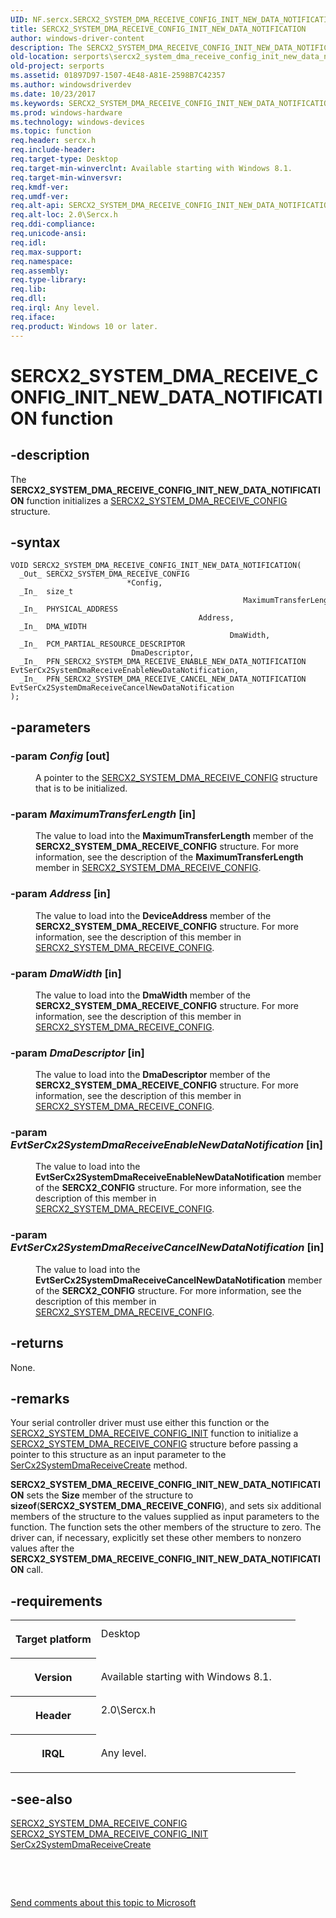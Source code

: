 ```yaml
---
UID: NF.sercx.SERCX2_SYSTEM_DMA_RECEIVE_CONFIG_INIT_NEW_DATA_NOTIFICATION
title: SERCX2_SYSTEM_DMA_RECEIVE_CONFIG_INIT_NEW_DATA_NOTIFICATION
author: windows-driver-content
description: The SERCX2_SYSTEM_DMA_RECEIVE_CONFIG_INIT_NEW_DATA_NOTIFICATION function initializes a SERCX2_SYSTEM_DMA_RECEIVE_CONFIG structure.
old-location: serports\sercx2_system_dma_receive_config_init_new_data_notification.htm
old-project: serports
ms.assetid: 01897D97-1507-4E48-A81E-2598B7C42357
ms.author: windowsdriverdev
ms.date: 10/23/2017
ms.keywords: SERCX2_SYSTEM_DMA_RECEIVE_CONFIG_INIT_NEW_DATA_NOTIFICATION
ms.prod: windows-hardware
ms.technology: windows-devices
ms.topic: function
req.header: sercx.h
req.include-header: 
req.target-type: Desktop
req.target-min-winverclnt: Available starting with Windows 8.1.
req.target-min-winversvr: 
req.kmdf-ver: 
req.umdf-ver: 
req.alt-api: SERCX2_SYSTEM_DMA_RECEIVE_CONFIG_INIT_NEW_DATA_NOTIFICATION
req.alt-loc: 2.0\Sercx.h
req.ddi-compliance: 
req.unicode-ansi: 
req.idl: 
req.max-support: 
req.namespace: 
req.assembly: 
req.type-library: 
req.lib: 
req.dll: 
req.irql: Any level.
req.iface: 
req.product: Windows 10 or later.
---
```


# SERCX2_SYSTEM_DMA_RECEIVE_CONFIG_INIT_NEW_DATA_NOTIFICATION function



## -description
<p>The <b>SERCX2_SYSTEM_DMA_RECEIVE_CONFIG_INIT_NEW_DATA_NOTIFICATION</b> function initializes a <a href="..\sercx\ns-sercx--sercx2-system-dma-receive-config.md">SERCX2_SYSTEM_DMA_RECEIVE_CONFIG</a> structure.</p>


## -syntax

````
VOID SERCX2_SYSTEM_DMA_RECEIVE_CONFIG_INIT_NEW_DATA_NOTIFICATION(
  _Out_ SERCX2_SYSTEM_DMA_RECEIVE_CONFIG                           *Config,
  _In_  size_t                                                     MaximumTransferLength,
  _In_  PHYSICAL_ADDRESS                                           Address,
  _In_  DMA_WIDTH                                                  DmaWidth,
  _In_  PCM_PARTIAL_RESOURCE_DESCRIPTOR                            DmaDescriptor,
  _In_  PFN_SERCX2_SYSTEM_DMA_RECEIVE_ENABLE_NEW_DATA_NOTIFICATION EvtSerCx2SystemDmaReceiveEnableNewDataNotification,
  _In_  PFN_SERCX2_SYSTEM_DMA_RECEIVE_CANCEL_NEW_DATA_NOTIFICATION EvtSerCx2SystemDmaReceiveCancelNewDataNotification
);
````


## -parameters
<dl>

### -param <i>Config</i> [out]

<dd>
<p>A pointer to the <a href="..\sercx\ns-sercx--sercx2-system-dma-receive-config.md">SERCX2_SYSTEM_DMA_RECEIVE_CONFIG</a> structure that is to be initialized.</p>
</dd>

### -param <i>MaximumTransferLength</i> [in]

<dd>
<p>The value to load into the <b>MaximumTransferLength</b> member of the <b>SERCX2_SYSTEM_DMA_RECEIVE_CONFIG</b> structure. For more information, see the description of the <b>MaximumTransferLength</b> member in <a href="..\sercx\ns-sercx--sercx2-system-dma-receive-config.md">SERCX2_SYSTEM_DMA_RECEIVE_CONFIG</a>.</p>
</dd>

### -param <i>Address</i> [in]

<dd>
<p>The value to load into the <b>DeviceAddress</b> member of the <b>SERCX2_SYSTEM_DMA_RECEIVE_CONFIG</b> structure. For more information, see the description of this member in <a href="..\sercx\ns-sercx--sercx2-system-dma-receive-config.md">SERCX2_SYSTEM_DMA_RECEIVE_CONFIG</a>.</p>
</dd>

### -param <i>DmaWidth</i> [in]

<dd>
<p>The value to load into the <b>DmaWidth</b> member of the <b>SERCX2_SYSTEM_DMA_RECEIVE_CONFIG</b> structure. For more information, see the description of this member in <a href="..\sercx\ns-sercx--sercx2-system-dma-receive-config.md">SERCX2_SYSTEM_DMA_RECEIVE_CONFIG</a>.</p>
</dd>

### -param <i>DmaDescriptor</i> [in]

<dd>
<p>The value to load into the <b>DmaDescriptor</b> member of the <b>SERCX2_SYSTEM_DMA_RECEIVE_CONFIG</b> structure. For more information, see the description of this member in <a href="..\sercx\ns-sercx--sercx2-system-dma-receive-config.md">SERCX2_SYSTEM_DMA_RECEIVE_CONFIG</a>.</p>
</dd>

### -param <i>EvtSerCx2SystemDmaReceiveEnableNewDataNotification</i> [in]

<dd>
<p>The value to load into the <b>EvtSerCx2SystemDmaReceiveEnableNewDataNotification</b> member of the <b>SERCX2_CONFIG</b> structure. For more information, see the description of this member in <a href="..\sercx\ns-sercx--sercx2-system-dma-receive-config.md">SERCX2_SYSTEM_DMA_RECEIVE_CONFIG</a>.</p>
</dd>

### -param <i>EvtSerCx2SystemDmaReceiveCancelNewDataNotification</i> [in]

<dd>
<p>The value to load into the <b>EvtSerCx2SystemDmaReceiveCancelNewDataNotification</b> member of the <b>SERCX2_CONFIG</b> structure. For more information, see the description of this member in <a href="..\sercx\ns-sercx--sercx2-system-dma-receive-config.md">SERCX2_SYSTEM_DMA_RECEIVE_CONFIG</a>.</p>
</dd>
</dl>

## -returns
<p>None.</p>

## -remarks
<p>Your serial controller driver must use either this function or the <a href="..\sercx\nf-sercx-sercx2-system-dma-receive-config-init.md">SERCX2_SYSTEM_DMA_RECEIVE_CONFIG_INIT</a> function to initialize a <a href="..\sercx\ns-sercx--sercx2-system-dma-receive-config.md">SERCX2_SYSTEM_DMA_RECEIVE_CONFIG</a> structure before passing a pointer to this structure as an input parameter to the <a href="..\sercx\nf-sercx-sercx2systemdmareceivecreate.md">SerCx2SystemDmaReceiveCreate</a> method.</p>

<p><b>SERCX2_SYSTEM_DMA_RECEIVE_CONFIG_INIT_NEW_DATA_NOTIFICATION</b> sets the <b>Size</b> member of the structure to <b>sizeof</b>(<b>SERCX2_SYSTEM_DMA_RECEIVE_CONFIG</b>), and sets six additional members of the structure to the values supplied as input parameters to the function. The function sets the other members of the structure to zero. The driver can, if necessary, explicitly set these other members to nonzero values after the <b>SERCX2_SYSTEM_DMA_RECEIVE_CONFIG_INIT_NEW_DATA_NOTIFICATION</b> call.</p>

## -requirements
<table>
<tr>
<th width="30%">
<p>Target platform</p>
</th>
<td width="70%">
<dl>
<dt>Desktop</dt>
</dl>
</td>
</tr>
<tr>
<th width="30%">
<p>Version</p>
</th>
<td width="70%">
<p>Available starting with Windows 8.1.</p>
</td>
</tr>
<tr>
<th width="30%">
<p>Header</p>
</th>
<td width="70%">
<dl>
<dt>2.0\Sercx.h</dt>
</dl>
</td>
</tr>
<tr>
<th width="30%">
<p>IRQL</p>
</th>
<td width="70%">
<p>Any level.</p>
</td>
</tr>
</table>

## -see-also
<dl>
<dt>
<a href="..\sercx\ns-sercx--sercx2-system-dma-receive-config.md">SERCX2_SYSTEM_DMA_RECEIVE_CONFIG</a>
</dt>
<dt>
<a href="..\sercx\nf-sercx-sercx2-system-dma-receive-config-init.md">SERCX2_SYSTEM_DMA_RECEIVE_CONFIG_INIT</a>
</dt>
<dt>
<a href="..\sercx\nf-sercx-sercx2systemdmareceivecreate.md">SerCx2SystemDmaReceiveCreate</a>
</dt>
</dl>
<p> </p>
<p> </p>
<p><a href="mailto:wsddocfb@microsoft.com?subject=Documentation%20feedback [serports\serports]:%20SERCX2_SYSTEM_DMA_RECEIVE_CONFIG_INIT_NEW_DATA_NOTIFICATION function%20 RELEASE:%20(10/23/2017)&amp;body=%0A%0APRIVACY STATEMENT%0A%0AWe use your feedback to improve the documentation. We don't use your email address for any other purpose, and we'll remove your email address from our system after the issue that you're reporting is fixed. While we're working to fix this issue, we might send you an email message to ask for more info. Later, we might also send you an email message to let you know that we've addressed your feedback.%0A%0AFor more info about Microsoft's privacy policy, see http://privacy.microsoft.com/en-us/default.aspx." title="Send comments about this topic to Microsoft">Send comments about this topic to Microsoft</a></p>
